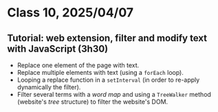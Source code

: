 # Class 10, 2025/04/07

## Tutorial: web extension, filter and modify text with JavaScript (3h30)

- Replace one element of the page with text.
- Replace multiple elements with text (using a `forEach` loop).
- Looping a replace function in a `setInterval` (in order to re-apply dynamically the filter).
- Filter several terms with a *word map* and using a `TreeWalker` method (website's *tree* structure) to filter the website's DOM.
